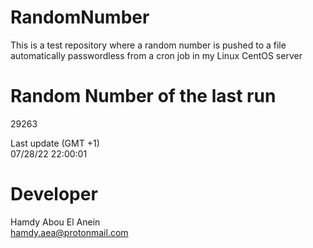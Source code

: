 # RandomNumber    
This is a test repository where a random number is pushed to a file automatically passwordless from a cron job in my Linux CentOS server    
# Random Number of the last run   
29263
      
Last update (GMT +1)    
07/28/22 22:00:01
# Developer    
Hamdy Abou El Anein   
hamdy.aea@protonmail.com
